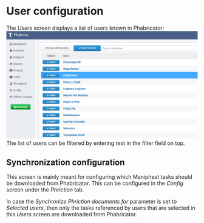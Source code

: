# User configuration

 The *Users* screen displays a list of users known in Phabricator:
![image-20210411201030515](users-01.png) <br /> The list of users can be filtered by entering text in the filter field on top.

## Synchronization configuration

This screen is mainly meant for configuring which Maniphest tasks should be downloaded from Phabricator.
This can be configured in the *Config* screen under the *Phriction* tab.

In case the *Synchronize Phriction documents for* parameter is set to *Selected users*, then only the tasks referenced by users that are selected in this *Users* screen are downloaded from Phabricator.

